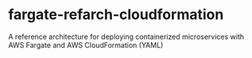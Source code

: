 # fargate-refarch-cloudformation
A reference architecture for deploying containerized microservices with AWS Fargate and AWS CloudFormation (YAML)
